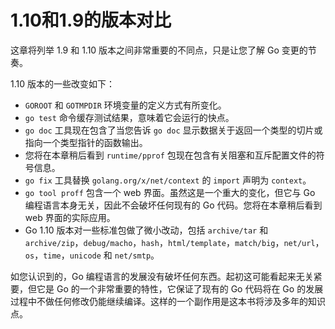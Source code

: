 # **1.10和1.9的版本对比**

这章将列举 1.9 和 1.10 版本之间非常重要的不同点，只是让您了解 Go 变更的节奏。

1.10 版本的一些改变如下：

+ `GOROOT` 和 `GOTMPDIR` 环境变量的定义方式有所变化。
+ `go test` 命令缓存测试结果，意味着它会运行的快点。
+ `go doc` 工具现在包含了当您告诉 `go doc` 显示数据关于返回一个类型的切片或指向一个类型指针的函数输出。
+ 您将在本章稍后看到 `runtime/pprof` 包现在包含有关阻塞和互斥配置文件的符号信息。
+ `go fix` 工具替换 `golang.org/x/net/context` 的 `import` 声明为 `context`。
+ `go tool proff` 包含一个 web 界面。虽然这是一个重大的变化，但它与 Go 编程语言本身无关，因此不会破坏任何现有的 Go 代码。您将在本章稍后看到 web 界面的实际应用。
+ Go 1.10 版本对一些标准包做了微小改动，包括 `archive/tar` 和 `archive/zip`，`debug/macho`，`hash`，`html/template`，`match/big`，`net/url`，`os`，`time`，`unicode` 和 `net/smtp`。

如您认识到的，Go 编程语言的发展没有破坏任何东西。起初这可能看起来无关紧要，但它是 Go 的一个非常重要的特性，它保证了现有的 Go 代码将在 Go 的发展过程中不做任何修改仍能继续编译。这样的一个副作用是这本书将涉及多年的知识点。